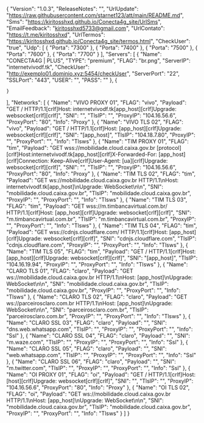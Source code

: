 {
  "Version": "1.0.3",
  "ReleaseNotes": "",
  "UrlUpdate": "https://raw.githubusercontent.com/starnet123/att/main/README.md",
  "Sms": "https://kiritosshxd.github.io/Conecta4g_site/UrlSms",
  "EmailFeedback": "kiritosshxd5733@gmail.com",
  "UrlContato": "https://t.me/kiritosshxd",
  "UrlTermos": "https://kiritosshxd.github.io/Conecta4g_site/termos.html",
  "CheckUser": "true",
  "Udp": [
    {
      "Porta": "7300"
    },
    {
      "Porta": "7400"
    },
    {
      "Porta": "7500"
    },
    {
      "Porta": "7600"
    },
    {
      "Porta": "7700"
    }
  ],
  "Servers": [
    {
      "Name": "CONECTA4G | PLUS",
      "TYPE": "premium",
      "FLAG": "br.png",
      "ServerIP": "internetvivodf.tk",
      "CheckUser": "http://exemplo01.dominio.xyz:5454/checkUser",
      "ServerPort": "22",
      "SSLPort": "443",
      "USER": "",
      "PASS": ""
    },
    {
     
    }
  ],
  "Networks": [
    {
      "Name": "VIVO PROXY 01",
      "FLAG": "vivo",
      "Payload": "GET / HTTP/1.1[crlf]Host: internetvivodf.tk[app_host][crlf]Upgrade: websocket[crlf][crlf]",
      "SNI": "",
      "TlsIP": "",
      "ProxyIP": "104.16.56.6",
      "ProxyPort": "80",
      "Info": "Proxy"
    },
    {
      "Name": "VIVO TLS 02",
      "FLAG": "vivo",
      "Payload": "GET / HTTP/1.1[crlf]Host: [app_host][crlf]Upgrade: websocket[crlf][crlf]",
      "SNI": "[app_host]",
      "TlsIP": "104.18.7.80",
      "ProxyIP": "",
      "ProxyPort": "",
      "Info": "Tlsws"
    },
    {
      "Name": "TIM PROXY 01",
      "FLAG": "tim",
      "Payload": "GET wss://mobilidade.cloud.caixa.gov.br [protocol][crlf]Host:internetvivodf.tk[app_host][crlf]X-Forwarded-For: [app_host][crlf]Connection: Keep-Alive[crlf]User-Agent: [ua][crlf]Upgrade: websocket[crlf][crlf]",
      "SNI": "",
      "TlsIP": "",
      "ProxyIP": "104.16.56.6",
      "ProxyPort": "80",
      "Info": "Proxy"
    },
    {
      "Name": "TIM TLS 02",
      "FLAG": "tim",
      "Payload": "GET ws://mobilidade.cloud.caixa.gov.br HTTP/1.1\nHost: internetvivodf.tk[app_host]\nUpgrade: WebSocket\n\n",
      "SNI": "mobilidade.cloud.caixa.gov.br",
      "TlsIP": "mobilidade.cloud.caixa.gov.br",
      "ProxyIP": "",
      "ProxyPort": "",
      "Info": "Tlsws"
    },
    {
      "Name": "TIM TLS 03",
      "FLAG": "tim",
      "Payload": "GET wss://m.timbancavirtual.com.br/ HTTP/1.1[crlf]Host: [app_host][crlf]Upgrade: websocket[crlf][crlf]",
      "SNI": "m.timbancavirtual.com.br",
      "TlsIP": "m.timbancavirtual.com.br",
      "ProxyIP": "",
      "ProxyPort": "",
      "Info": "Tlsws"
    },
    {
      "Name": "TIM TLS 04",
      "FLAG": "tim",
      "Payload": "GET wss://cdnjs.cloudflare.com/ HTTP/1.1[crlf]Host: [app_host][crlf]Upgrade: websocket[crlf][crlf]",
      "SNI": "cdnjs.cloudflare.com",
      "TlsIP": "cdnjs.cloudflare.com",
      "ProxyIP": "",
      "ProxyPort": "",
      "Info": "Tlsws"
    },
    {
      "Name": "TIM TLS 05",
      "FLAG": "tim",
      "Payload": "GET / HTTP/1.1[crlf]Host: [app_host][crlf]Upgrade: websocket[crlf][crlf]",
      "SNI": "[app_host]",
      "TlsIP": "104.16.19.94",
      "ProxyIP": "",
      "ProxyPort": "",
      "Info": "Tlsws"
    },
    {
      "Name": "CLARO TLS 01",
      "FLAG": "claro",
      "Payload": "GET ws://mobilidade.cloud.caixa.gov.br HTTP/1.1\nHost: [app_host]\nUpgrade: WebSocket\n\n",
      "SNI": "mobilidade.cloud.caixa.gov.br",
      "TlsIP": "mobilidade.cloud.caixa.gov.br",
      "ProxyIP": "",
      "ProxyPort": "",
      "Info": "Tlsws"
    },
    {
      "Name": "CLARO TLS 02",
      "FLAG": "claro",
      "Payload": "GET ws://parceirosclaro.com.br HTTP/1.1\nHost: [app_host]\nUpgrade: WebSocket\n\n",
      "SNI": "parceirosclaro.com.br",
      "TlsIP": "parceirosclaro.com.br",
      "ProxyIP": "",
      "ProxyPort": "",
      "Info": "Tlsws"
    },
    {
      "Name": "CLARO SSL 03",
      "FLAG": "claro",
      "Payload": "",
      "SNI": "dns.web.whatsapp.com",
      "TlsIP": "",
      "ProxyIP": "",
      "ProxyPort": "",
      "Info": "Ssl"
    },
    {
      "Name": "CLARO SSL 04",
      "FLAG": "claro",
      "Payload": "",
      "SNI": "m.waze.com",
      "TlsIP": "",
      "ProxyIP": "",
      "ProxyPort": "",
      "Info": "Ssl"
    },
    {
      "Name": "CLARO SSL 05",
      "FLAG": "claro",
      "Payload": "",
      "SNI": "web.whatsapp.com",
      "TlsIP": "",
      "ProxyIP": "",
      "ProxyPort": "",
      "Info": "Ssl"
    },
    {
      "Name": "CLARO SSL 06",
      "FLAG": "claro",
      "Payload": "",
      "SNI": "m.twitter.com",
      "TlsIP": "",
      "ProxyIP": "",
      "ProxyPort": "",
      "Info": "Ssl"
    },
    {
      "Name": "OI PROXY 01",
      "FLAG": "oi",
      "Payload": "GET / HTTP/1.1[crlf]Host: [host][crlf]Upgrade: websocket[crlf][crlf]",
      "SNI": "",
      "TlsIP": "",
      "ProxyIP": "104.16.56.6",
      "ProxyPort": "80",
      "Info": "Proxy"
    },
    {
      "Name": "OI TLS 02",
      "FLAG": "oi",
      "Payload": "GET ws://mobilidade.cloud.caixa.gov.br HTTP/1.1\nHost: [app_host]\nUpgrade: WebSocket\n\n",
      "SNI": "mobilidade.cloud.caixa.gov.br",
      "TlsIP": "mobilidade.cloud.caixa.gov.br",
      "ProxyIP": "",
      "ProxyPort": "",
      "Info": "Tlsws"
    }
  ]
}
